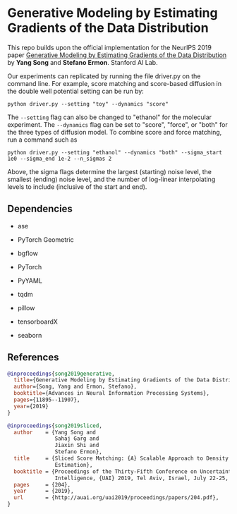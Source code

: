 # Generative Modeling by Estimating Gradients of the Data Distribution

This repo builds upon the official implementation for the NeurIPS 2019 paper 
[Generative Modeling by Estimating Gradients of the Data Distribution](https://arxiv.org/abs/1907.05600) by __Yang Song__ and __Stefano Ermon__. Stanford AI Lab.

Our experiments can replicated by running the file driver.py on the command line. For example, score matching and score-based diffusion in the double well potential setting can be run by:
```
python driver.py --setting "toy" --dynamics "score"
```
The `--setting` flag can also be changed to "ethanol" for the molecular experiment. The ``--dynamics`` flag can be set to "score", "force", or "both" for the three types of diffusion model. To combine score and force matching, run a command such as
```
python driver.py --setting "ethanol" --dynamics "both" --sigma_start 1e0 --sigma_end 1e-2 --n_sigmas 2
```
Above, the sigma flags determine the largest (starting) noise level, the smallest (ending) noise level, and the number of log-linear interpolating levels to include (inclusive of the start and end).


## Dependencies

* ase

* PyTorch Geometric

* bgflow

* PyTorch

* PyYAML

* tqdm

* pillow

* tensorboardX

* seaborn


## References

```bib
@inproceedings{song2019generative,
  title={Generative Modeling by Estimating Gradients of the Data Distribution},
  author={Song, Yang and Ermon, Stefano},
  booktitle={Advances in Neural Information Processing Systems},
  pages={11895--11907},
  year={2019}
}
```

```bib
@inproceedings{song2019sliced,
  author    = {Yang Song and
               Sahaj Garg and
               Jiaxin Shi and
               Stefano Ermon},
  title     = {Sliced Score Matching: {A} Scalable Approach to Density and Score
               Estimation},
  booktitle = {Proceedings of the Thirty-Fifth Conference on Uncertainty in Artificial
               Intelligence, {UAI} 2019, Tel Aviv, Israel, July 22-25, 2019},
  pages     = {204},
  year      = {2019},
  url       = {http://auai.org/uai2019/proceedings/papers/204.pdf},
}
```

